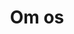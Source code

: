 ---
title: 'Om os'
showInNav: true
sections:
    -
        template: fullHeightBanner
        backgroundImage: 73190df947d424c787b77f330d205183225656ab
        text: null
        button:
            target: _self
            text: null
    -
        template: richTextSection
        button:
            target: _self
        text: null
    -
        heading: 'How can I help?'
        textBlocks:
            -
                text: null
                image: 2112a2ef8c726ecb25d2ff19d7eda67047559ae7
            -
                text: null
                image: 2112a2ef8c726ecb25d2ff19d7eda67047559ae7
            -
                text: null
                image: 2112a2ef8c726ecb25d2ff19d7eda67047559ae7
        template: textBlocks
    -
        template: volunteerSignup
        heading: null
        subheading: null
        namePlaceholder: null
        emailPlaceholder: null
        descriptionPlaceholder: null
        submitButtonText: Volunteer
        groupOptions:
            - 'Bar & kitchen'
            - 'Music & events'
            - 'Activity group'
            - 'All of the above'
        groupPlaceholder: null
navOrder: '4'
description: null
meta:
    id: 75fb3bd6e8d858ca23300c720820d60467289a46
    parentId: ""
    language: da
permalink: /da/om-os/
layout: sectionPage
---